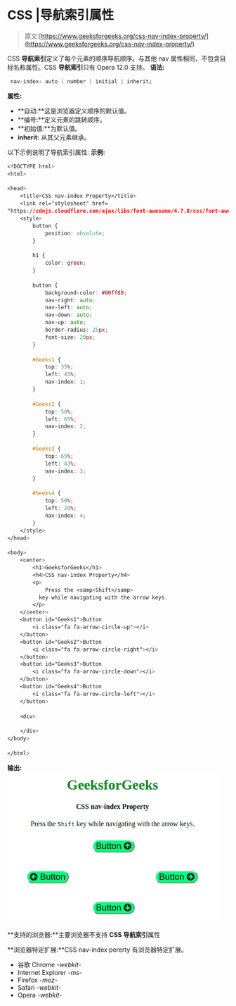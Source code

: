 # CSS |导航索引属性

> 原文:[https://www.geeksforgeeks.org/css-nav-index-property/](https://www.geeksforgeeks.org/css-nav-index-property/)

CSS **导航索引**定义了每个元素的顺序导航顺序。与其他 nav 属性相同，不包含目标名称属性。CSS **导航索引**只有 Opera 12.0 支持。
**语法:**

```css
 nav-index: auto | number | initial | inherit;
```

**属性:**

*   **自动:**这是浏览器定义顺序的默认值。
*   **编号:**定义元素的跳转顺序。
*   **初始值:**为默认值。
*   **inherit:** 从其父元素继承。

以下示例说明了导航索引属性:
**示例:**

```css
<!DOCTYPE html>
<html>

<head>
    <title>CSS nav-index Property</title>
    <link rel="stylesheet" href=
"https://cdnjs.cloudflare.com/ajax/libs/font-awesome/4.7.0/css/font-awesome.min.css">
    <style>
        button {
            position: absolute;
        }

        h1 {
            color: green;
        }

        button {
            background-color: #80ff80;
            nav-right: auto;
            nav-left: auto;
            nav-down: auto;
            nav-up: auto;
            border-radius: 25px;
            font-size: 20px;
        }

        #Geeks1 {
            top: 35%;
            left: 43%;
            nav-index: 1;
        }

        #Geeks2 {
            top: 50%;
            left: 65%;
            nav-index: 2;
        }

        #Geeks3 {
            top: 65%;
            left: 43%;
            nav-index: 3;
        }

        #Geeks4 {
            top: 50%;
            left: 20%;
            nav-index: 4;
        }
    </style>
</head>

<body>
    <center>
        <h1>GeeksforGeeks</h1>
        <h4>CSS nav-index Property</h4>
        <p>
            Press the <samp>Shift</samp> 
          key while navigating with the arrow keys.
        </p>
    </center>
    <button id="Geeks1">Button
        <i class="fa fa-arrow-circle-up"></i>
    </button>
    <button id="Geeks2">Button
        <i class="fa fa-arrow-circle-right"></i>
    </button>
    <button id="Geeks3">Button
        <i class="fa fa-arrow-circle-down"></i>
    </button>
    <button id="Geeks4">Button
        <i class="fa fa-arrow-circle-left"></i>
    </button>

    <div>

    </div>
</body>

</html>
```

**输出:**
![](img/f48ada036ec173b16933fa2f2e38838f.png)

**支持的浏览器:**主要浏览器不支持 **CSS 导航索引**属性

**浏览器特定扩展:**CSS nav-index pererty 有浏览器特定扩展。

*   谷歌 Chrome *-webkit-*
*   Internet Explorer *-ms-*
*   Firefox *-moz-*
*   Safari *-webkit-*
*   Opera *-webkit-*